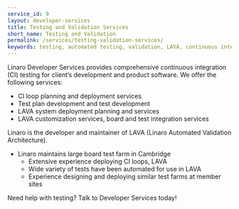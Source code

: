 ```yaml
---
service_id: 9
layout: developer-services
title: Testing and Validation Services
short_name: Testing and Validation
permalink: /services/testing-validation-services/
keywords: testing, automated testing, validation, LAVA, continuous integration, CI, test plan, test development
---
```

Linaro Developer Services provides comprehensive continuous integration (CI) testing for client’s development and product software.  We offer the following services:
- CI loop planning and deployment services
- Test plan development and test development
- LAVA system deployment planning and services
- LAVA customization services, board and test integration services

Linaro is the developer and maintainer of LAVA (Linaro Automated Validation Architecture).

- Linaro maintains large board test farm in Cambridge
    - Extensive experience deploying CI loops, LAVA
    - Wide variety of tests have been automated for use in LAVA
    - Experience designing and deploying similar test farms at member sites

Need help with testing?  Talk to Developer Services today!
